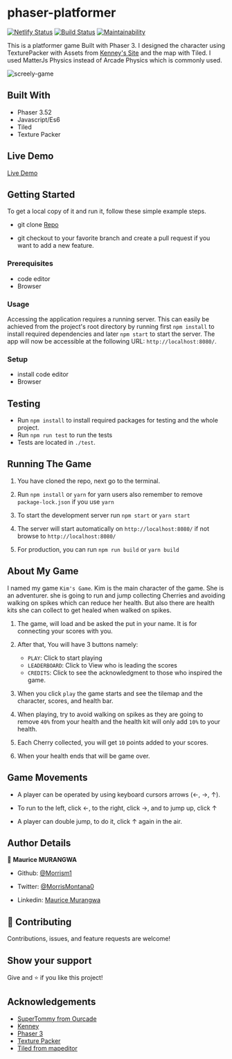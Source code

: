 # phaser-platformer

[![Netlify Status](https://api.netlify.com/api/v1/badges/e9179379-a0be-44e5-986a-1bf88289cdaa/deploy-status)](https://app.netlify.com/sites/kim-platformer/deploys)
[![Build Status](https://www.travis-ci.com/Morrism1/phaser-platformer.svg?branch=ft%2Fgame)](https://www.travis-ci.com/Morrism1/phaser-platformer)
[![Maintainability](https://api.codeclimate.com/v1/badges/dd0e047e4387efd1306e/maintainability)](https://codeclimate.com/github/Morrism1/phaser-platformer/maintainability)

This is a platformer game Built with Phaser 3. I designed the character using TexturePacker with Assets from [Kenney's Site](kenney.nl) and the map with Tiled. I used MatterJs Physics instead of Arcade Physics which is commonly used.

![screely-game](https://user-images.githubusercontent.com/46853433/111025835-8d8a3700-83ef-11eb-8ea4-c254d3e0517c.png)

## Built With

- Phaser 3.52
- Javascript/Es6
- Tiled
- Texture Packer

## Live Demo

[Live Demo](https://kim-platformer.netlify.app/)

## Getting Started

To get a local copy of it and run it, follow these simple example steps.

- git clone [Repo](https://github.com/Morrism1/phaser-platformer)

- git checkout to your favorite branch and create a pull request if you want to add a new feature.

### Prerequisites

- code editor
- Browser

### Usage

Accessing the application requires a running server. This can easily be achieved from the project's root directory by running first `npm install` to install required dependencies and later `npm start` to start the server. The app will now be accessible at the following URL: `http://localhost:8080/`.

### Setup

- install code editor
- Browser

## Testing

- Run `npm install` to install required packages for testing and the whole project.
- Run `npm run test` to run the tests
- Tests are located in `./test`.

## Running The Game

1. You have cloned the repo, next go to the terminal.

2. Run `npm install` or `yarn` for yarn users also remember to remove `package-lock.json` if you use `yarn`

3. To start the development server run `npm start` or `yarn start`

4. The server will start automatically on `http://localhost:8080/` if not browse to `http://localhost:8080/`

5. For production, you can run `npm run build` or `yarn build`

## About My Game

I named my game `Kim's Game`. Kim is the main character of the game. She is an adventurer. she is going to run and jump collecting Cherries and avoiding walking on spikes which can reduce her health. But also there are health kits she can collect to get healed when walked on spikes.

1. The game, will load and be asked the put in your name. It is for connecting your scores with you.

2. After that, You will have 3 buttons namely:

   - `PLAY`: Click to start playing
   - `LEADERBOARD`: Click to View who is leading the scores
   - `CREDITS`: Click to see the acknowledgment to those who inspired the game.

3. When you click `play` the game starts and see the tilemap and the character, scores, and health bar.

4. When playing, try to avoid walking on spikes as they are going to remove `40%` from your health and the health kit will only add `10%` to your health.

5. Each Cherry collected, you will get `10` points added to your scores.

6. When your health ends that will be game over.

## Game Movements

- A player can be operated by using keyboard cursors arrows (←, →, ↑).

- To run to the left, click ←, to the right, click →, and to jump up, click ↑

- A player can double jump, to do it, click ↑ again in the air.

## Author Details

👤 **Maurice MURANGWA**

- Github: [@Morrism1](https://github.com/Morrism1)

- Twitter: [@MorrisMontana0](https://twitter.com/MurangwaMorris)

- Linkedin: [Maurice Murangwa](https://www.linkedin.com/in/mauricemurangwa/)

## 🤝 Contributing

Contributions, issues, and feature requests are welcome!

## Show your support

Give and ⭐️ if you like this project!

## Acknowledgements

- [SuperTommy from Ourcade](https://ourcade.co)
- [Kenney](https://kenney.nl)
- [Phaser 3](https://phaser.io/phaser3)
- [Texture Packer](https://www.codeandweb.com/texturepacker)
- [Tiled from mapeditor](https://www.mapeditor.org/)
